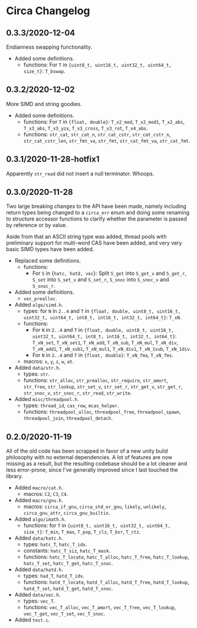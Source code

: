 # Circa Changelog

## 0.3.3/2020-12-04

Endianness swapping functionality.

- Added some definitions.
  * functions: For `T` in `{uint8_t, uint16_t, uint32_t, uint64_t, size_t}`: `T_bswap`.

## 0.3.2/2020-12-02

More SIMD and string goodies.

- Added some definitions.
  * functions: For `T` in `{float, double}`: `T_x2_mod`, `T_x2_mod1`, `T_x2_abs`, `T_x3_abs`, `T_x3_yzx`, `T_x3_cross`, `T_x3_rot`, `T_x4_abs`.
  * functions: `str_cat`, `str_cat_n`, `str_cat_cstr`, `str_cat_cstr_n`, `str_cat_cstr_len`, `str_fmt_va`, `str_fmt`, `str_cat_fmt_va`, `str_cat_fmt`.

## 0.3.1/2020-11-28-hotfix1

Apparently `str_read` did not insert a null terminator. Whoops.

## 0.3.0/2020-11-28

Two large breaking changes to the API have been made, namely including return
types being changed to a `circa_err` enum and doing some renaming to structure
accessor functions to clarify whether the parameter is passed by reference or
by value.

Aside from that an ASCII string type was added, thread pools with preliminary
support for multi-word CAS have been added, and very very basic SIMD types
have been added.

- Replaced some definitions.
  * functions:
    - For `S` in {`hatc, hatd, vec`}: Split `S_get` into `S_get_v` and `S_get_r`, `S_set` into `S_set_v` and `S_set_r`, `S_snoc` into `S_snoc_v` and `S_snoc_r`.
- Added some definitions.
  * `vec_prealloc`.
- Added `algo/simd.h`.
  * types: for `N` in `2..4` and `T` in `{float, double, uint8_t, uint16_t, uint32_t, uint64_t, int8_t, int16_t, int32_t, int64_t}`: `T_xN`.
  * functions:
    - For `N` in `2..4` and `T` in `{float, double, uint8_t, uint16_t, uint32_t, uint64_t, int8_t, int16_t, int32_t, int64_t}`: `T_xN_set`, `T_xN_set1`, `T_xN_add`, `T_xN_sub`, `T_xN_mul`, `T_xN_div`, `T_xN_add1`, `T_xN_sub1`, `T_xN_mul1`, `T_xN_div1`, `T_xN_1sub`, `T_xN_1div`.
    - For `N` in `2..4` and `T` in `{float, double}`: `T_xN_fma`, `T_xN_fms`.
  * macros: `x`, `y`, `z`, `w`, `at`.
- Added `data/str.h`.
  * types: `str`.
  * functions: `str_alloc`, `str_prealloc`, `str_require`, `str_amort`, `str_free`, `str_lookup`, `str_set_v`, `str_set_r`, `str_get_v`, `str_get_r`, `str_snoc_v`, `str_snoc_r`, `str_read`, `str_write`.
- Added `misc/threadpool.h`.
  * types: `thread_id`, `cas_row`, `mcas_helper`.
  * functions: `threadpool_alloc`, `threadpool_free`, `threadpool_spawn`, `threadpool_join`, `threadpool_detach`.

## 0.2.0/2020-11-19

All of the old code has been scrapped in favor of a new unity build philosophy
with no external dependencies. A lot of features are now missing as a result,
but the resulting codebase should be a lot cleaner and less error-prone, since
I've generally improved since I last touched the library.

- Added `macro/cat.h`.
  * macros: `C2`, `C3`, `C4`.
- Added `macro/gnu.h`.
  * macros: `circa_if_gnu`, `circa_std_or_gnu`, `likely`, `unlikely`, `circa_gnu_attr`, `circa_gnu_builtin`.
- Added `algo/imath.h`.
  * functions: for `T` in `{uint8_t, uint16_t, uint32_t, uint64_t, size_t}`: `T_min`, `T_max`, `T_pop`, `T_clz`, `T_bsr`, `T_ctz`.
- Added `data/hatc.h`.
  * types: `hatc_T`, `hatc_T_idx`.
  * constants: `hatc_T_siz`, `hatc_T_mask`.
  * functions: `hatc_T_locate`, `hatc_T_alloc`, `hatc_T_free`, `hatc_T_lookup`, `hatc_T_set`, `hatc_T_get`, `hatc_T_snoc`.
- Added `data/hatd.h`.
  * types: `had_T`, `hatd_T_idx`.
  * functions: `hatd_T_locate`, `hatd_T_alloc`, `hatd_T_free`, `hatd_T_lookup`, `hatd_T_set`, `hatd_T_get`, `hatd_T_snoc`.
- Added `data/vec.h`.
  * types: `vec_T`.
  * functions: `vec_T_alloc`, `vec_T_amort`, `vec_T_free`, `vec_T_lookup`, `vec_T_get`, `vec_T_set`, `vec_T_snoc`.
- Added `test.c`.

